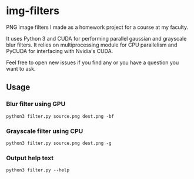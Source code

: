 # img-filters

PNG image filters I made as a homework project for a course at my faculty.

It uses Python 3 and CUDA for performing parallel gaussian and grayscale blur filters. It relies on multiprocessing module for CPU parallelism and PyCUDA for interfacing with Nvidia's CUDA.

Feel free to open new issues if you find any or you have a question you want to ask.

## Usage
### Blur filter using GPU

`python3 filter.py source.png dest.png -bf`

### Grayscale filter using CPU

`python3 filter.py source.png dest.png -g`

### Output help text

`python3 filter.py --help`
